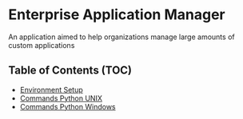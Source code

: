 # Enterprise Application Manager

An application aimed to help organizations manage large amounts of custom applications

## Table of Contents (TOC)

- [Environment Setup](.documentation/environment-setup.md)
- [Commands Python UNIX](.documentation/commands-python-unix.md)
- [Commands Python Windows](.documentation/commands-python-windows.md)